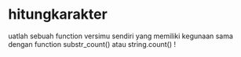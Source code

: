 # hitungkarakter
uatlah sebuah function versimu sendiri yang memiliki kegunaan sama dengan function substr_count() atau string.count() !
